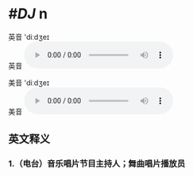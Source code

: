 # ***\#DJ*** n
英音 'diːdʒeɪ  
英音
<audio src="./media/DJ1.aac" controls="controls"></audio>

美音 'diːdʒeɪ  
美音
<audio src="./media/DJ2.aac" controls="controls"></audio>



  

英文释义
---
### 1.**（电台）音乐唱片节目主持人；舞曲唱片播放员**  



